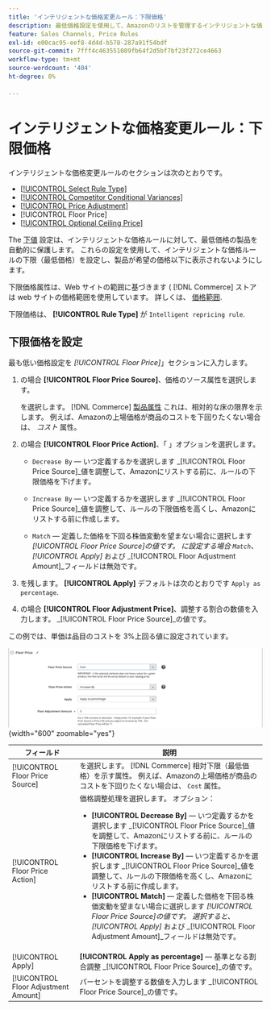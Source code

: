 ```yaml
---
title: 'インテリジェントな価格変更ルール：下限価格'
description: 最低価格設定を使用して、Amazonのリストを管理するインテリジェントな価格ルールの最低価格を決定します。
feature: Sales Channels, Price Rules
exl-id: e00cac95-eef8-4d4d-b578-287a91f54bdf
source-git-commit: 7fff4c463551089fb64f2d5bf7bf23f272ce4663
workflow-type: tm+mt
source-wordcount: '404'
ht-degree: 0%

---
```


# インテリジェントな価格変更ルール：下限価格

インテリジェントな価格変更ルールのセクションは次のとおりです。

- [[!UICONTROL Select Rule Type]](./intelligent-repricing-rules.md)
- [[!UICONTROL Competitor Conditional Variances]](./competitor-conditional-variances.md)
- [[!UICONTROL Price Adjustment]](./price-adjustment.md)
- [!UICONTROL Floor Price]
- [[!UICONTROL Optional Ceiling Price]](./optional-ceiling-price.md)

The [下値](./floor-price.md) 設定は、インテリジェントな価格ルールに対して、最低価格の製品を自動的に保護します。 これらの設定を使用して、インテリジェントな価格ルールの下限（最低価格）を設定し、製品が希望の価格以下に表示されないようにします。

下限価格属性は、Web サイトの範囲に基づきます ( [!DNL Commerce] ストアは web サイトの価格範囲を使用しています。 詳しくは、 [価格範囲](./price-scope.md).

下限価格は、 **[!UICONTROL Rule Type]** が `Intelligent repricing rule`.

## 下限価格を設定

最も低い価格設定を _[!UICONTROL Floor Price]_」セクションに入力します。

1. の場合 **[!UICONTROL Floor Price Source]**、価格のソース属性を選択します。

   を選択します。 [!DNL Commerce] [製品属性](https://experienceleague.adobe.com/docs/commerce-admin/catalog/product-attributes/product-attributes.html) これは、相対的な床の限界を示します。 例えば、Amazonの上場価格が商品のコストを下回りたくない場合は、 *コスト* 属性。

1. の場合 **[!UICONTROL Floor Price Action]**、「 」オプションを選択します。

   - `Decrease By`  — いつ定義するかを選択します _[!UICONTROL Floor Price Source]_値を調整して、Amazonにリストする前に、ルールの下限価格を下げます。

   - `Increase By`  — いつ定義するかを選択します _[!UICONTROL Floor Price Source]_値を調整して、ルールの下限価格を高くし、Amazonにリストする前に作成します。

   - `Match`  — 定義した価格を下回る株価変動を望まない場合に選択します _[!UICONTROL Floor Price Source]_の値です。 に設定する場合 `Match`、_[!UICONTROL Apply]_ および _[!UICONTROL Floor Adjustment Amount]_フィールドは無効です。

1. を残します。 **[!UICONTROL Apply]** デフォルトは次のとおりです `Apply as percentage`.

1. の場合 **[!UICONTROL Floor Adjustment Price]**、調整する割合の数値を入力します。 _[!UICONTROL Floor Price Source]_の値です。

この例では、単価は品目のコストを 3%上回る値に設定されています。

![インテリジェントな価格変更ルールの例 — 下限価格](assets/ob-intelligent-pricde-rule-floor-price.png){width="600" zoomable="yes"}

| フィールド | 説明 |
|--------------------------------------|---------------------------------------------------------------------------------------------------------------------------------------------------------------------------------------------------------------------------------------------------------------------------------------------------------------------------------------------------------------------------------------------------------------------------------------------------------------------------------------------------------------------------------------------------------------------------------------------------------------------------------------------------------------------------------------------------------------------------------------|
| [!UICONTROL Floor Price Source] | を選択します。 [!DNL Commerce] 相対下限（最低価格）を示す属性。 例えば、Amazonの上場価格が商品のコストを下回りたくない場合は、 `Cost` 属性。 |
| [!UICONTROL Floor Price Action] | 価格調整処理を選択します。 オプション：<ul><li>**[!UICONTROL Decrease By]**  — いつ定義するかを選択します _[!UICONTROL Floor Price Source]_値を調整して、Amazonにリストする前に、ルールの下限価格を下げます。</li><li>**[!UICONTROL Increase By]**  — いつ定義するかを選択します _[!UICONTROL Floor Price Source]_値を調整して、ルールの下限価格を高くし、Amazonにリストする前に作成します。</li><li>**[!UICONTROL Match]**  — 定義した価格を下回る株価変動を望まない場合に選択します _[!UICONTROL Floor Price Source]_の値です。 選択すると、_[!UICONTROL Apply]_ および _[!UICONTROL Floor Adjustment Amount]_フィールドは無効です。</li></ul> |
| [!UICONTROL Apply] | **[!UICONTROL Apply as percentage]**  — 基準となる割合調整 _[!UICONTROL Floor Price Source]_の値です。 |
| [!UICONTROL Floor Adjustment Amount] | パーセントを調整する数値を入力します _[!UICONTROL Floor Price Source]_の値です。 |
